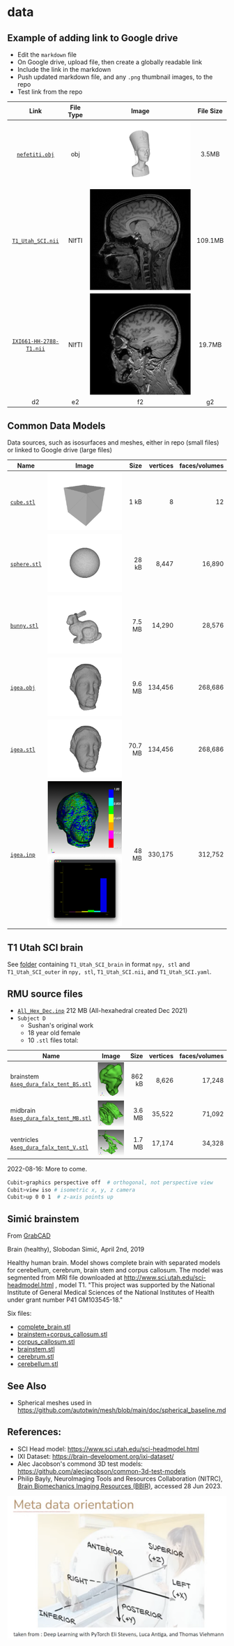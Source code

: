 # data

## Example of adding link to Google drive

* Edit the `markdown` file 
* On Google drive, upload file, then create a globally readable link
* Include the link in the markdown
* Push updated markdown file, and any `.png` thumbnail images, to the repo
* Test link from the repo

Link | File Type | Image | File Size
:-: | :-: | :-: | :-: 
[`nefetiti.obj`](https://drive.google.com/file/d/1LIdiA_aTkb5nWL6Zw25SG3x5Kd761LrU/view?usp=sharing) | obj  | ![nefertiti](figs/nefertiti.png) | 3.5MB
[`T1_Utah_SCI.nii`](https://drive.google.com/file/d/12sD8qJqSfPdTjHiUJEZ3pK10-J83v06Q/view?usp=sharing) | NIfTI | ![T1_Utah_SCI](figs/T1_Utah_SCI.png) | 109.1MB
[`IXI661-HH-2788-T1.nii`](https://drive.google.com/file/d/1rFx5z95njmdmFpfDcE85NxqQqD4WrAf0/view?usp=sharing) | NIfTI | ![IXI661](figs/IXI661-HH-2788-T1.png) | 19.7MB
d2 | e2 | f2 | g2

## Common Data Models

Data sources, such as isosurfaces and meshes, either in repo (small files) or linked to Google drive (large files)

| Name                                                                                             | Image                                                                 |    Size | vertices | faces/volumes |
| ------------------------------------------------------------------------------------------------ | --------------------------------------------------------------------- | ------: | -------: | ------------: |
| [`cube.stl`](stl/cube.stl)                                                                       | ![cube](figs/cube.png)                                                |    1 kB |        8 |            12 |
| [`sphere.stl`](stl/sphere.stl)                                                                   | ![sphere](figs/sphere.png)                                            |   28 kB |    8,447 |        16,890 |
| [`bunny.stl`](stl/bunny.stl)                                                                     | ![bunny](figs/bunny.png)                                              |  7.5 MB |   14,290 |        28,576 |
| [`igea.obj`](https://drive.google.com/file/d/1bUed-C9rrrYngCgQ_I5IVZmmq7lFU0yQ/view?usp=sharing) | ![igea](figs/igea.png)                                                |  9.6 MB |  134,456 |       268,686 |
| [`igea.stl`](https://drive.google.com/file/d/1lSnIZWIib8HR2FcpDnbDm8fHgLy2tfki/view?usp=sharing) | ![igea](figs/igea.png)                                                | 70.7 MB |  134,456 |       268,686 |
| [`igea.inp`](https://drive.google.com/file/d/17LzfODTpLHoGVNML5oKILf-Zpaw9DUcX/view?usp=sharing) | ![igea_hex](figs/igea_hex.png) ![igea_hex_msj](figs/igea_hex_msj.png) |   48 MB |  330,175 |       312,752 |


## T1 Utah SCI brain

See [folder](https://drive.google.com/drive/folders/19ul4aOjraVyYSeJfPZzSj-rAif6S4621?usp=sharing) containing `T1_Utah_SCI_brain` in format `npy, stl` and `T1_Utah_SCI_outer` in `npy, stl`, `T1_Utah_SCI.nii`, and `T1_Utah_SCI.yaml`.

## RMU source files


* [`All_Hex_Dec.inp`](https://drive.google.com/file/d/1yLVGmx1qRFYrI981baoqiovi3U3uzJ_D/view?usp=share_link) 212 MB  (All-hexahedral created Dec 2021)
* `Subject D`
  * Sushan's original work
  * 18 year old female
  * 10 `.stl` files total:

| Name                                       | Image                                                          |   Size | vertices | faces/volumes |
| ------------------------------------------ | -------------------------------------------------------------- | -----: | -------: | ------------: |
| brainstem [`Aseg_dura_falx_tent_BS.stl`]() | ![Aseg_dura_falx_tent_BS](figs/rmu/Aseg_dura_falx_tent_BS.png) | 862 kB |    8,626 |        17,248 |
| midbrain [`Aseg_dura_falx_tent_MB.stl`]()  | ![Aseg_dura_falx_tent_MB](figs/rmu/Aseg_dura_falx_tent_MB.png) | 3.6 MB |   35,522 |        71,092 |
| ventricles [`Aseg_dura_falx_tent_V.stl`]() | ![Aseg_dura_falx_tent_V](figs/rmu/Aseg_dura_falx_tent_V.png)   | 1.7 MB |   17,174 |        34,328 |

2022-08-16:  More to come.

```bash
Cubit>graphics perspective off  # orthogonal, not perspective view
Cubit>view iso # isometric x, y, z camera
Cubit>up 0 0 1  # z-axis points up
```

## Simić brainstem

From [GrabCAD](https://grabcad.com/library/brain-healthy-1)

Brain (healthy), Slobodan Simić, April 2nd, 2019

Healthy human brain. Model shows complete brain with separated models for cerebellum, cerebrum, brain stem and corpus callosum. The model was segmented from MRI file downloaded at http://www.sci.utah.edu/sci-headmodel.html , model T1.
"This project was supported by the National Institute of General Medical Sciences of the National Institutes of Health under grant number P41 GM103545-18."

Six files:

* [complete_brain.stl](https://drive.google.com/file/d/1AjGQPhIUnCSA3qUfbEX5bKlxTIcwk32C/view?usp=sharing)
* [brainstem+corpus_callosum.stl](https://drive.google.com/file/d/1C8YXm27nnC-B7eIRLxjbJTnLro8j8jD3/view?usp=sharing)
* [corpus_callosum.stl](https://drive.google.com/file/d/1HTf4cWDtylbSYc-2ckhLMjryzPjWg-Uq/view?usp=sharing)
* [brainstem.stl](https://drive.google.com/file/d/1UneGYeMKp7ga8xIo-x9DJpRnMijTmVdR/view?usp=sharing)
* [cerebrum.stl](https://drive.google.com/file/d/1dSngyuuJVlngjDIE84ko1YNuy4ihooyq/view?usp=sharing)
* [cerebellum.stl](https://drive.google.com/file/d/1XSKgvZIDCAK8thxGpVGtZLpiraT5ttSn/view?usp=sharing)

## See Also

* Spherical meshes used in https://github.com/autotwin/mesh/blob/main/doc/spherical_baseline.md

## References:

* SCI Head model: https://www.sci.utah.edu/sci-headmodel.html
* IXI Dataset: https://brain-development.org/ixi-dataset/ 
* Alec Jacobson's commond 3D test models: https://github.com/alecjacobson/common-3d-test-models
* Philip Bayly, NeuroImaging Tools and Resources Collaboration (NITRC), [Brain Biomechanics Imaging Resources (BBIR)](https://www.nitrc.org/projects/bbir/), accessed 28 Jun 2023.

![metadata-orientation](figs/metadata-orientation.png)
